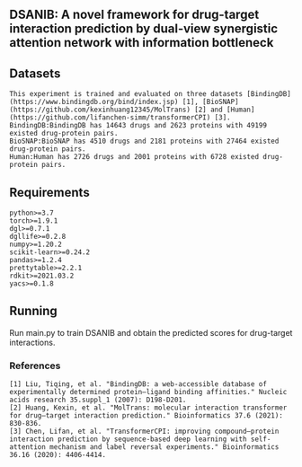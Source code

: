 ## DSANIB: A novel framework for drug-target interaction prediction by dual-view synergistic attention network with information bottleneck

## Datasets
```
This experiment is trained and evaluated on three datasets [BindingDB](https://www.bindingdb.org/bind/index.jsp) [1], [BioSNAP](https://github.com/kexinhuang12345/MolTrans) [2] and [Human](https://github.com/lifanchen-simm/transformerCPI) [3]. 
BindingDB:BindingDB has 14643 drugs and 2623 proteins with 49199 existed drug-protein pairs.
BioSNAP:BioSNAP has 4510 drugs and 2181 proteins with 27464 existed drug-protein pairs.
Human:Human has 2726 drugs and 2001 proteins with 6728 existed drug-protein pairs.
```

## Requirements
```
python>=3.7
torch>=1.9.1
dgl>=0.7.1
dgllife>=0.2.8
numpy>=1.20.2
scikit-learn>=0.24.2
pandas>=1.2.4
prettytable>=2.2.1
rdkit>=2021.03.2
yacs>=0.1.8
```
## Running
Run main.py to train DSANIB and obtain the predicted scores for drug-target interactions.

### References
    [1] Liu, Tiqing, et al. "BindingDB: a web-accessible database of experimentally determined protein–ligand binding affinities." Nucleic acids research 35.suppl_1 (2007): D198-D201.
    [2] Huang, Kexin, et al. "MolTrans: molecular interaction transformer for drug–target interaction prediction." Bioinformatics 37.6 (2021): 830-836.
    [3] Chen, Lifan, et al. "TransformerCPI: improving compound–protein interaction prediction by sequence-based deep learning with self-attention mechanism and label reversal experiments." Bioinformatics 36.16 (2020): 4406-4414.

